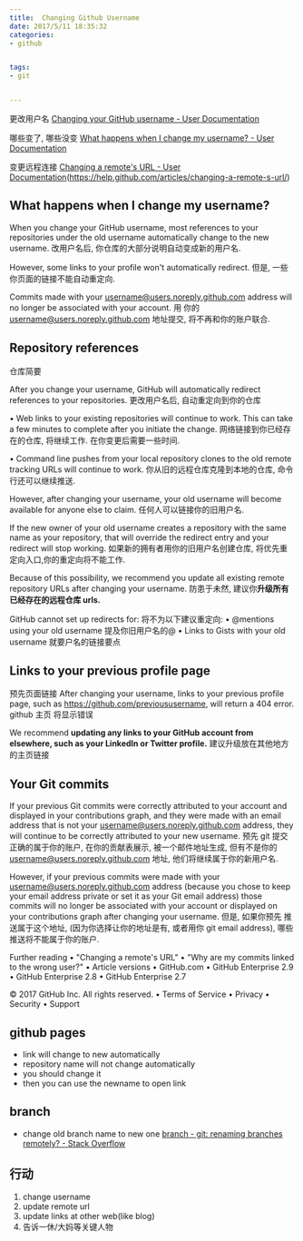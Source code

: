 ```yaml
---
title:  Changing Github Username
date: 2017/5/11 18:35:32
categories: 
- github


tags: 
- git


---
```

更改用户名
[Changing your GitHub username - User Documentation][1]

哪些变了, 哪些没变
[What happens when I change my username? - User Documentation][2]

变更远程连接
[Changing a remote's URL - User Documentation]()(https://help.github.com/articles/changing-a-remote-s-url/)

## What happens when I change my username?

When you change your GitHub username, most references to your repositories under the old username automatically change to the new username. 
改用户名后, 你仓库的大部分说明自动变成新的用户名.

However, some links to your profile won't automatically redirect. 
但是, 一些你页面的链接不能自动重定向.

Commits made with your username@users.noreply.github.com address will no longer be associated with your account.
用 你的 username@users.noreply.github.com 地址提交, 将不再和你的账户联合.

## Repository references
仓库简要

After you change your username, GitHub will automatically redirect references to your repositories.
更改用户名后, 自动重定向到你的仓库

• Web links to your existing repositories will continue to work. This can take a few minutes to complete after you initiate the change.
网络链接到你已经存在的仓库, 将继续工作. 在你变更后需要一些时间.

• Command line pushes from your local repository clones to the old remote tracking URLs will continue to work.
你从旧的远程仓库克隆到本地的仓库, 命令行还可以继续推送.

However, after changing your username, your old username will become available for anyone else to claim. 
任何人可以链接你的旧用户名.

If the new owner of your old username creates a repository with the same name as your repository, that will override the redirect entry and your redirect will stop working.
如果新的拥有者用你的旧用户名创建仓库, 将优先重定向入口,你的重定向将不能工作.

 Because of this possibility, we recommend you update all existing remote repository URLs after changing your username.
防患于未然, 建议你**升级所有已经存在的远程仓库 urls.**

GitHub cannot set up redirects for:
将不为以下建议重定向:
• @mentions using your old username
提及你旧用户名的@
• Links to Gists with your old username
就要户名的链接要点
## Links to your previous profile page
预先页面链接
After changing your username, links to your previous profile page, such as https://github.com/previoususername, will return a 404 error. 
github 主页 将显示错误

We recommend **updating any links to your GitHub account from elsewhere, such as your LinkedIn or Twitter profile.**
建议升级放在其他地方的主页链接

## Your Git commits

If your previous Git commits were correctly attributed to your account and displayed in your contributions graph, and they were made with an email address that is not your username@users.noreply.github.com address, they will continue to be correctly attributed to your new username.
预先 git 提交 正确的属于你的账户, 在你的贡献表展示, 被一个邮件地址生成, 但有不是你的 username@users.noreply.github.com 地址, 他们将继续属于你的新用户名.

However, if your previous commits were made with your username@users.noreply.github.com address (because you chose to keep your email address private or set it as your Git email address) those commits will no longer be associated with your account or displayed on your contributions graph after changing your username.
但是, 如果你预先 推送属于这个地址, (因为你选择让你的地址是有, 或者用你 git email address), 哪些推送将不能属于你的账户. 

Further reading
• "Changing a remote's URL"
• "Why are my commits linked to the wrong user?"
• 
Article versions
• GitHub.com
• GitHub Enterprise 2.9 
• GitHub Enterprise 2.8 
• GitHub Enterprise 2.7 


© 2017 GitHub Inc. All rights reserved. 
• Terms of Service
• Privacy
• Security
• Support

## github pages
- link will change to new automatically
- repository name will not change automatically
- you should change it
- then you can use the newname to open link

## branch
- change old branch name to new one
[branch - git: renaming branches remotely? - Stack Overflow][4]

## 行动
1. change username
2.  update remote url
3. update links at other web(like blog)
4. 告诉一休/大妈等关键人物

[1]:	https://help.github.com/articles/changing-your-github-username/
[2]:	https://help.github.com/articles/what-happens-when-i-change-my-username/
[4]:	http://stackoverflow.com/questions/4753888/git-renaming-branches-remotely